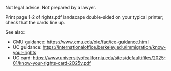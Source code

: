 Not legal advice. Not prepared by a lawyer.

Print page 1-2 of rights.pdf landscape double-sided on your typical printer; check that the cards line up.

See also: 

- CMU guidance: https://www.cmu.edu/oie/faq/ice-guidance.html
- UC guidance: https://internationaloffice.berkeley.edu/immigration/know-your-rights
- UC card: https://www.universityofcalifornia.edu/sites/default/files/2025-01/know-your-rights-card-2025v.pdf

